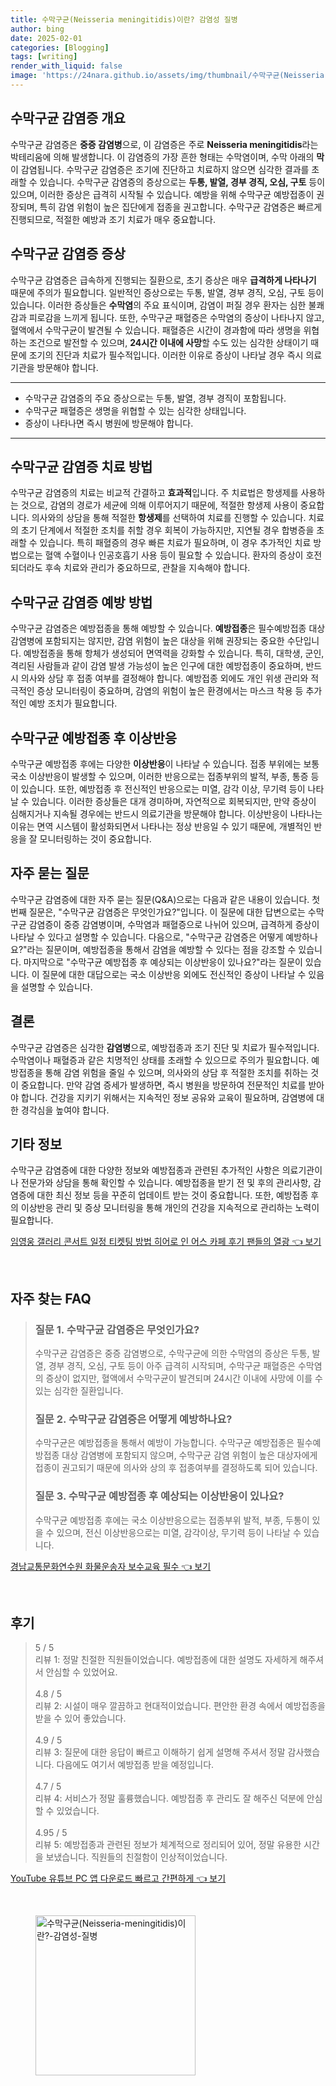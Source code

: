```yaml
---
title: 수막구균(Neisseria meningitidis)이란? 감염성 질병
author: bing
date: 2025-02-01
categories: [Blogging]
tags: [writing]
render_with_liquid: false
image: 'https://24nara.github.io/assets/img/thumbnail/수막구균(Neisseria-meningitidis)이란?-감염성-질병.webp'
---
```



<h2 id='수막구균 감염증 개요'>수막구균 감염증 개요</h2>

<p>수막구균 감염증은 <b>중증 감염병</b>으로, 이 감염증은 주로 <b>Neisseria meningitidis</b>라는 박테리움에 의해 발생합니다. 이 감염증의 가장 흔한 형태는 수막염이며, 수막 아래의 <b>막</b>이 감염됩니다. 수막구균 감염증은 조기에 진단하고 치료하지 않으면 심각한 결과를 초래할 수 있습니다. 수막구균 감염증의 증상으로는 <b>두통, 발열, 경부 경직, 오심, 구토</b> 등이 있으며, 이러한 증상은 급격히 시작될 수 있습니다. 예방을 위해 수막구균 예방접종이 권장되며, 특히 감염 위험이 높은 집단에게 접종을 권고합니다. 수막구균 감염증은 빠르게 진행되므로, 적절한 예방과 조기 치료가 매우 중요합니다. </p>

<h2 id='수막구균 감염증 증상'>수막구균 감염증 증상</h2>

<p>수막구균 감염증은 급속하게 진행되는 질환으로, 초기 증상은 매우 <b>급격하게 나타나기</b> 때문에 주의가 필요합니다. 일반적인 증상으로는 두통, 발열, 경부 경직, 오심, 구토 등이 있습니다. 이러한 증상들은 <b>수막염</b>의 주요 표식이며, 감염이 퍼질 경우 환자는 심한 불쾌감과 피로감을 느끼게 됩니다. 또한, 수막구균 패혈증은 수막염의 증상이 나타나지 않고, 혈액에서 수막구균이 발견될 수 있습니다. 패혈증은 시간이 경과함에 따라 생명을 위협하는 조건으로 발전할 수 있으며, <b>24시간 이내에 사망</b>할 수도 있는 심각한 상태이기 때문에 조기의 진단과 치료가 필수적입니다. 이러한 이유로 증상이 나타날 경우 즉시 의료기관을 방문해야 합니다.</p>

<hr />

<ul>
    <li>수막구균 감염증의 주요 증상으로는 두통, 발열, 경부 경직이 포함됩니다.</li>
    <li>수막구균 패혈증은 생명을 위협할 수 있는 심각한 상태입니다.</li>
    <li>증상이 나타나면 즉시 병원에 방문해야 합니다.</li>
</ul>

<hr />

<h2 id='수막구균 감염증 치료 방법'>수막구균 감염증 치료 방법</h2>

<p>수막구균 감염증의 치료는 비교적 간결하고 <b>효과적</b>입니다. 주 치료법은 항생제를 사용하는 것으로, 감염의 경로가 세균에 의해 이루어지기 때문에, 적절한 항생제 사용이 중요합니다. 의사와의 상담을 통해 적절한 <b>항생제</b>를 선택하여 치료를 진행할 수 있습니다. 치료의 초기 단계에서 적절한 조치를 취할 경우 회복이 가능하지만, 지연될 경우 합병증을 초래할 수 있습니다. 특히 패혈증의 경우 빠른 치료가 필요하며, 이 경우 추가적인 치료 방법으로는 혈액 수혈이나 인공호흡기 사용 등이 필요할 수 있습니다. 환자의 증상이 호전되더라도 후속 치료와 관리가 중요하므로, 관찰을 지속해야 합니다.</p>

<h2 id='수막구균 감염증 예방 방법'>수막구균 감염증 예방 방법</h2>

<p>수막구균 감염증은 예방접종을 통해 예방할 수 있습니다. <b>예방접종</b>은 필수예방접종 대상 감염병에 포함되지는 않지만, 감염 위험이 높은 대상을 위해 권장되는 중요한 수단입니다. 예방접종을 통해 항체가 생성되어 면역력을 강화할 수 있습니다. 특히, 대학생, 군인, 격리된 사람들과 같이 감염 발생 가능성이 높은 인구에 대한 예방접종이 중요하며, 반드시 의사와 상담 후 접종 여부를 결정해야 합니다. 예방접종 외에도 개인 위생 관리와 적극적인 증상 모니터링이 중요하며, 감염의 위험이 높은 환경에서는 마스크 착용 등 추가적인 예방 조치가 필요합니다.</p>

<h2 id='수막구균 예방접종 후 이상반응'>수막구균 예방접종 후 이상반응</h2>

<p>수막구균 예방접종 후에는 다양한 <b>이상반응</b>이 나타날 수 있습니다. 접종 부위에는 보통 국소 이상반응이 발생할 수 있으며, 이러한 반응으로는 접종부위의 발적, 부종, 통증 등이 있습니다. 또한, 예방접종 후 전신적인 반응으로는 미열, 감각 이상, 무기력 등이 나타날 수 있습니다. 이러한 증상들은 대개 경미하며, 자연적으로 회복되지만, 만약 증상이 심해지거나 지속될 경우에는 반드시 의료기관을 방문해야 합니다. 이상반응이 나타나는 이유는 면역 시스템이 활성화되면서 나타나는 정상 반응일 수 있기 때문에, 개별적인 반응을 잘 모니터링하는 것이 중요합니다.</p>

<h2 id='자주 묻는 질문'>자주 묻는 질문</h2>

<p>수막구균 감염증에 대한 자주 묻는 질문(Q&A)으로는 다음과 같은 내용이 있습니다. 첫 번째 질문은, "수막구균 감염증은 무엇인가요?"입니다. 이 질문에 대한 답변으로는 수막구균 감염증이 중증 감염병이며, 수막염과 패혈증으로 나뉘어 있으며, 급격하게 증상이 나타날 수 있다고 설명할 수 있습니다. 다음으로, "수막구균 감염증은 어떻게 예방하나요?"라는 질문이며, 예방접종을 통해서 감염을 예방할 수 있다는 점을 강조할 수 있습니다. 마지막으로 "수막구균 예방접종 후 예상되는 이상반응이 있나요?"라는 질문이 있습니다. 이 질문에 대한 대답으로는 국소 이상반응 외에도 전신적인 증상이 나타날 수 있음을 설명할 수 있습니다.</p>

<h2 id='결론'>결론</h2>

<p>수막구균 감염증은 심각한 <b>감염병</b>으로, 예방접종과 조기 진단 및 치료가 필수적입니다. 수막염이나 패혈증과 같은 치명적인 상태를 초래할 수 있으므로 주의가 필요합니다. 예방접종을 통해 감염 위험을 줄일 수 있으며, 의사와의 상담 후 적절한 조치를 취하는 것이 중요합니다. 만약 감염 증세가 발생하면, 즉시 병원을 방문하여 전문적인 치료를 받아야 합니다. 건강을 지키기 위해서는 지속적인 정보 공유와 교육이 필요하며, 감염병에 대한 경각심을 높여야 합니다.</p>

<h2 id='기타 정보'>기타 정보</h2>

<p>수막구균 감염증에 대한 다양한 정보와 예방접종과 관련된 추가적인 사항은 의료기관이나 전문가와 상담을 통해 확인할 수 있습니다. 예방접종을 받기 전 및 후의 관리사항, 감염증에 대한 최신 정보 등을 꾸준히 업데이트 받는 것이 중요합니다. 또한, 예방접종 후의 이상반응 관리 및 증상 모니터링을 통해 개인의 건강을 지속적으로 관리하는 노력이 필요합니다.</p>


<p><a class="click-button" title="임영웅 갤러리 콘서트 일정 티켓팅 방법 히어로 인 어스 카페 후기 팬들의 열광" href="https://24nara.github.io/posts/%EC%9E%84%EC%98%81%EC%9B%85-%EA%B0%A4%EB%9F%AC%EB%A6%AC-%EC%BD%98%EC%84%9C%ED%8A%B8-%EC%9D%BC%EC%A0%95-%ED%8B%B0%EC%BC%93%ED%8C%85-%EB%B0%A9%EB%B2%95-%ED%9E%88%EC%96%B4%EB%A1%9C-%EC%9D%B8-%EC%96%B4%EC%8A%A4-%EC%B9%B4%ED%8E%98-%ED%9B%84%EA%B8%B0-%ED%8C%AC%EB%93%A4%EC%9D%98-%EC%97%B4%EA%B4%91/" rel="dofollow">임영웅 갤러리 콘서트 일정 티켓팅 방법 히어로 인 어스 카페 후기 팬들의 열광 👈 보기</a></p><br>
<h2 id='자주_찾는_FAQ'>자주 찾는 FAQ</h2>
<div itemscope="" itemtype="https://schema.org/FAQPage"> 
<blockquote> 
<div itemscope="" itemprop="mainEntity" itemtype="https://schema.org/Question"> 
<h3 itemprop="name">질문 1. 수막구균 감염증은 무엇인가요?</h3> 
<div itemscope="" itemprop="acceptedAnswer" itemtype="https://schema.org/Answer"> 
<span itemprop="text"> 
<p>수막구균 감염증은 중증 감염병으로, 수막구균에 의한 수막염의 증상은 두통, 발열, 경부 경직, 오심, 구토 등이 아주 급격히 시작되며, 수막구균 패혈증은 수막염의 증상이 없지만, 혈액에서 수막구균이 발견되며 24시간 이내에 사망에 이를 수 있는 심각한 질환입니다.</p> 
</span> 
</div> 
</div> 
<div itemscope="" itemprop="mainEntity" itemtype="https://schema.org/Question"> 
<h3 itemprop="name">질문 2. 수막구균 감염증은 어떻게 예방하나요?</h3> 
<div itemscope="" itemprop="acceptedAnswer" itemtype="https://schema.org/Answer"> 
<span itemprop="text"> 
<p>수막구균은 예방접종을 통해서 예방이 가능합니다. 수막구균 예방접종은 필수예방접종 대상 감염병에 포함되지 않으며, 수막구균 감염 위험이 높은 대상자에게 접종이 권고되기 때문에 의사와 상의 후 접종여부를 결정하도록 되어 있습니다.</p> 
</span> 
</div> 
</div> 
<div itemscope="" itemprop="mainEntity" itemtype="https://schema.org/Question"> 
<h3 itemprop="name">질문 3. 수막구균 예방접종 후 예상되는 이상반응이 있나요?</h3> 
<div itemscope="" itemprop="acceptedAnswer" itemtype="https://schema.org/Answer"> 
<span itemprop="text"> 
<p>수막구균 예방접종 후에는 국소 이상반응으로는 접종부위 발적, 부종, 두통이 있을 수 있으며, 전신 이상반응으로는 미열, 감각이상, 무기력 등이 나타날 수 있습니다.</p> 
</span> 
</div> 
</div> 
</blockquote> 
</div>
<p><a class="click-button" title="경남교통문화연수원 화물운송자 보수교육 필수" href="https://24nara.github.io/posts/%EA%B2%BD%EB%82%A8%EA%B5%90%ED%86%B5%EB%AC%B8%ED%99%94%EC%97%B0%EC%88%98%EC%9B%90-%ED%99%94%EB%AC%BC%EC%9A%B4%EC%86%A1%EC%9E%90-%EB%B3%B4%EC%88%98%EA%B5%90%EC%9C%A1-%ED%95%84%EC%88%98/" rel="dofollow">경남교통문화연수원 화물운송자 보수교육 필수 👈 보기</a></p><br>
<h2 id='후기'>후기</h2>
<div itemscope itemtype="https://schema.org/Product">
  <blockquote>
  <div itemprop="review" itemscope itemtype="https://schema.org/Review">
      <div itemprop="reviewRating" itemscope itemtype="https://schema.org/Rating"> <span itemprop="ratingValue">5</span> / <span itemprop="bestRating">5</span> </div>
      <span itemprop="reviewBody">리뷰 1: 정말 친절한 직원들이었습니다. 예방접종에 대한 설명도 자세하게 해주셔서 안심할 수 있었어요.</span>
  </div>
  <br>
  <div itemprop="review" itemscope itemtype="https://schema.org/Review">
      <div itemprop="reviewRating" itemscope itemtype="https://schema.org/Rating"> <span itemprop="ratingValue">4.8</span> / <span itemprop="bestRating">5</span> </div>
      <span itemprop="reviewBody">리뷰 2: 시설이 매우 깔끔하고 현대적이었습니다. 편안한 환경 속에서 예방접종을 받을 수 있어 좋았습니다.</span>
  </div>
  <br>
  <div itemprop="review" itemscope itemtype="https://schema.org/Review">
      <div itemprop="reviewRating" itemscope itemtype="https://schema.org/Rating"> <span itemprop="ratingValue">4.9</span> / <span itemprop="bestRating">5</span> </div>
      <span itemprop="reviewBody">리뷰 3: 질문에 대한 응답이 빠르고 이해하기 쉽게 설명해 주셔서 정말 감사했습니다. 다음에도 여기서 예방접종 받을 예정입니다.</span>
  </div>
  <br>
  <div itemprop="review" itemscope itemtype="https://schema.org/Review">
      <div itemprop="reviewRating" itemscope itemtype="https://schema.org/Rating"> <span itemprop="ratingValue">4.7</span> / <span itemprop="bestRating">5</span> </div>
      <span itemprop="reviewBody">리뷰 4: 서비스가 정말 훌륭했습니다. 예방접종 후 관리도 잘 해주신 덕분에 안심할 수 있었습니다.</span>
  </div>
  <br>
  <div itemprop="review" itemscope itemtype="https://schema.org/Review">
      <div itemprop="reviewRating" itemscope itemtype="https://schema.org/Rating"> <span itemprop="ratingValue">4.95</span> / <span itemprop="bestRating">5</span> </div>
      <span itemprop="reviewBody">리뷰 5: 예방접종과 관련된 정보가 체계적으로 정리되어 있어, 정말 유용한 시간을 보냈습니다. 직원들의 친절함이 인상적이었습니다.</span>
  </div>
  </blockquote>
</div>
<p><a class="click-button" title="YouTube 유튜브 PC 앱 다운로드 빠르고 간편하게" href="https://24nara.github.io/posts/YouTube-%EC%9C%A0%ED%8A%9C%EB%B8%8C-PC-%EC%95%B1-%EB%8B%A4%EC%9A%B4%EB%A1%9C%EB%93%9C-%EB%B9%A0%EB%A5%B4%EA%B3%A0-%EA%B0%84%ED%8E%B8%ED%95%98%EA%B2%8C/" rel="dofollow">YouTube 유튜브 PC 앱 다운로드 빠르고 간편하게 👈 보기</a></p><br>
<figure class="image"><img src="https://24nara.github.io/assets/img/thumbnail/수막구균(Neisseria-meningitidis)이란?-감염성-질병.webp" alt="수막구균(Neisseria-meningitidis)이란?-감염성-질병" width="256" height="256"></figure>